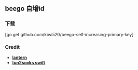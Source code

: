 ## beego 自增id

### 下载 
[go get github.com/kiwi520/beego-self-increasing-primary-key]
       

### Credit
- [**lantern**](https://github.com/getlantern/lantern)
- [**tun2socks swift**](https://github.com/zhuhaow/tun2socks)

